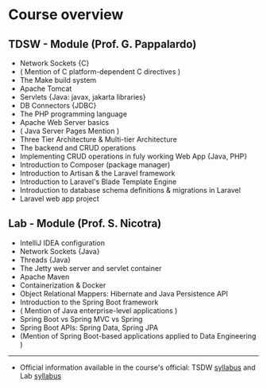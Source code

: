 # Course overview

## TDSW - Module (Prof. G. Pappalardo)

- Network Sockets {C}
- ( Mention of C platform-dependent C directives )
- The Make build system
- Apache Tomcat
- Servlets {Java: javax, jakarta libraries}
- DB Connectors {JDBC}
- The PHP programming language
- Apache Web Server basics
- ( Java Server Pages Mention )
- Three Tier Architecture & Multi-tier Architecture
- The backend and CRUD operations
- Implementing CRUD operations in fuly working Web App {Java, PHP}
- Introduction to Composer (package manager)
- Introduction to Artisan & the Laravel framework
- Introduction to Laravel's Blade Template Engine
- Introduction to database schema definitions & migrations in Laravel
- Laravel web app project

## Lab - Module (Prof. S. Nicotra)

- IntelliJ IDEA configuration
- Network Sockets {Java}
- Threads {Java}
- The Jetty web server and servlet container
- Apache Maven
- Containerization & Docker
- Object Relational Mappers: Hibernate and Java Persistence API
- Introduction to the Spring Boot framework
- ( Mention of Java enterprise-level applications )
- Spring Boot vs Spring MVC vs Spring
- Spring Boot APIs: Spring Data, Spring JPA
- (Mention of Spring Boot-based applications applied to Data Engineering )

-----

- Official information available in the course's official: TSDW [syllabus](https://web.dmi.unict.it/corsi/l-31/insegnamenti?seuid=BDADA9C3-7994-45D2-9730-F3D7DAFFD6F3) and Lab [syllabus](https://web.dmi.unict.it/corsi/l-31/insegnamenti?seuid=ECDA7A5E-B725-427E-AB24-39FDF7FE2C8F)